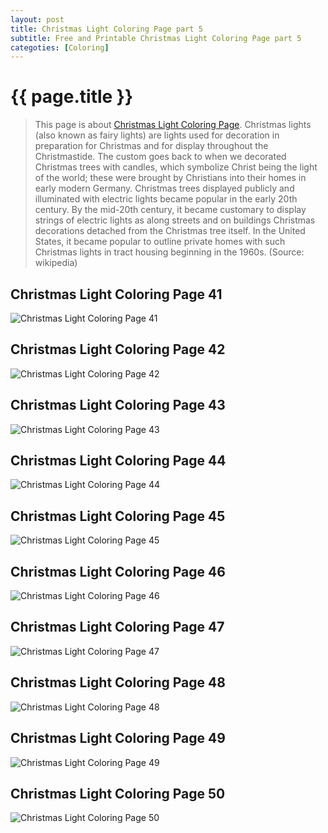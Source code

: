 ```yaml
---
layout: post
title: Christmas Light Coloring Page part 5
subtitle: Free and Printable Christmas Light Coloring Page part 5
categoties: [Coloring]
---
```

{{ page.title }}
================
> This page is about [Christmas Light Coloring Page](https://hoanghabelle.github.io/). Christmas lights (also known as fairy lights) are lights used for decoration in preparation for Christmas and for display throughout the Christmastide. The custom goes back to when we decorated Christmas trees with candles, which symbolize Christ being the light of the world; these were brought by Christians into their homes in early modern Germany. Christmas trees displayed publicly and illuminated with electric lights became popular in the early 20th century. By the mid-20th century, it became customary to display strings of electric lights as along streets and on buildings Christmas decorations detached from the Christmas tree itself. In the United States, it became popular to outline private homes with such Christmas lights in tract housing beginning in the 1960s. (Source: wikipedia)

## Christmas Light Coloring Page 41
![Christmas Light Coloring Page 41](https://hoanghabelle.github.io/images/Christmas-Light-Coloring-Page%20(41).jpg "Christmas Light Coloring Page 41")

## Christmas Light Coloring Page 42
![Christmas Light Coloring Page 42](https://hoanghabelle.github.io/images/Christmas-Light-Coloring-Page%20(42).jpg "Christmas Light Coloring Page 42")

## Christmas Light Coloring Page 43
![Christmas Light Coloring Page 43](https://hoanghabelle.github.io/images/Christmas-Light-Coloring-Page%20(43).jpg "Christmas Light Coloring Page 43")

## Christmas Light Coloring Page 44
![Christmas Light Coloring Page 44](https://hoanghabelle.github.io/images/Christmas-Light-Coloring-Page%20(44).jpg "Christmas Light Coloring Page 44")

<script async src="//pagead2.googlesyndication.com/pagead/js/adsbygoogle.js"></script><ins class="adsbygoogle" style="display:block" data-ad-format="fluid" data-ad-layout-key="-8i+1w-dq+e9+ft" data-ad-client="ca-pub-6753140515841889" data-ad-slot="6190446671"></ins> <script> (adsbygoogle = window.adsbygoogle || []).push({}); </script>

## Christmas Light Coloring Page 45
![Christmas Light Coloring Page 45](https://hoanghabelle.github.io/images/Christmas-Light-Coloring-Page%20(45).jpg "Christmas Light Coloring Page 45")

## Christmas Light Coloring Page 46
![Christmas Light Coloring Page 46](https://hoanghabelle.github.io/images/Christmas-Light-Coloring-Page%20(46).jpg "Christmas Light Coloring Page 46")

## Christmas Light Coloring Page 47
![Christmas Light Coloring Page 47](https://hoanghabelle.github.io/images/Christmas-Light-Coloring-Page%20(47).jpg "Christmas Light Coloring Page 47")

## Christmas Light Coloring Page 48
![Christmas Light Coloring Page 48](https://hoanghabelle.github.io/images/Christmas-Light-Coloring-Page%20(48).jpg "Christmas Light Coloring Page 48")

<script async src="//pagead2.googlesyndication.com/pagead/js/adsbygoogle.js"></script><ins class="adsbygoogle" style="display:block" data-ad-format="fluid" data-ad-layout-key="-8i+1w-dq+e9+ft" data-ad-client="ca-pub-6753140515841889" data-ad-slot="6190446671"></ins> <script> (adsbygoogle = window.adsbygoogle || []).push({}); </script>

## Christmas Light Coloring Page 49
![Christmas Light Coloring Page 49](https://hoanghabelle.github.io/images/Christmas-Light-Coloring-Page%20(49).jpg "Christmas Light Coloring Page 49")

## Christmas Light Coloring Page 50
![Christmas Light Coloring Page 50](https://hoanghabelle.github.io/images/Christmas-Light-Coloring-Page%20(50).jpg "Christmas Light Coloring Page 50")

